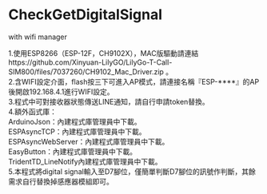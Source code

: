 # CheckGetDigitalSignal
with wifi manager

1.使用ESP8266（ESP-12F，CH9102X），MAC版驅動請連結https://github.com/Xinyuan-LilyGO/LilyGo-T-Call-SIM800/files/7037260/CH9102_Mac_Driver.zip 。<br> 
2.含WIFI設定介面，flash按三下可進入AP模式，請連接名稱『ESP-****』的AP後開啟192.168.4.1進行WIFI設定。<br> 
3.程式中可對接收器狀態傳送LINE通知，請自行申請token替換。<br> 
4.額外函式庫：<br> 
  ArduinoJson：內建程式庫管理員中下載。<br>
  ESPAsyncTCP：內建程式庫管理員中下載。<br>
  ESPAsyncWebServer：內建程式庫管理員中下載。<br>
  EasyButton：內建程式庫管理員中下載。<br>
  TridentTD_LineNotify內建程式庫管理員中下載。<br>
5.本程式將digital signal輸入至D7腳位，僅簡單判斷D7腳位的訊號作判斷，其餘需求自行替換掉感應器模組即可。  
